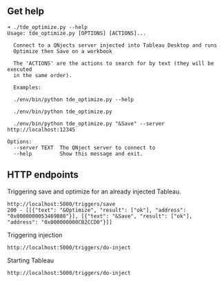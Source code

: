 ## Get help

```
➜ ./tde_optimize.py --help
Usage: tde_optimize.py [OPTIONS] [ACTIONS]...

  Connect to a QNjects server injected into Tableau Desktop and runs
  Optimize then Save on a workbook

  The 'ACTIONS' are the actions to search for by text (they will be executed
  in the same order).

  Examples:

  ./env/bin/python tde_optimize.py --help

  ./env/bin/python tde_optimize.py

  ./env/bin/python tde_optimize.py "&Save" --server http://localhost:12345

Options:
  --server TEXT  The QNject server to connect to
  --help         Show this message and exit.

```




## HTTP endpoints


Triggering save and optimize for an already injected Tableau.

```
http://localhost:5000/triggers/save
200 - [[{"text": "&Optimize", "result": ["ok"], "address": "0x0000000053469B80"}], [{"text": "&Save", "result": ["ok"], "address": "0x000000000CB2CCD0"}]]
```



Triggering injection

```
http://localhost:5000/triggers/do-inject
```



Starting Tableau

```
http://localhost:5000/triggers/do-inject
```